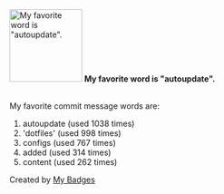 <img src="https://my-badges.github.io/my-badges/favorite-word.png" alt="My favorite word is &quot;autoupdate&quot;." title="My favorite word is &quot;autoupdate&quot;." width="128">
<strong>My favorite word is &quot;autoupdate&quot;.</strong>
<br><br>

My favorite commit message words are:

1. autoupdate (used 1038 times)
2. 'dotfiles' (used 998 times)
3. configs (used 767 times)
4. added (used 314 times)
5. content (used 262 times)


Created by <a href="https://github.com/my-badges/my-badges">My Badges</a>